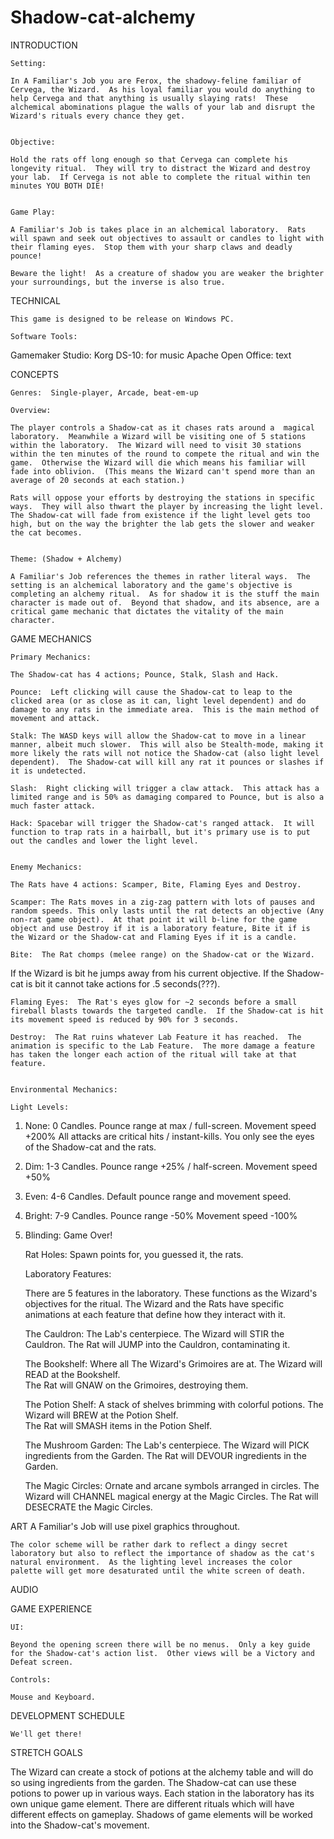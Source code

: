 # Shadow-cat-alchemy

INTRODUCTION

	Setting:

	In A Familiar's Job you are Ferox, the shadowy-feline familiar of Cervega, the Wizard.  As his loyal familiar you would do anything to help Cervega and that anything is usually slaying rats!  These alchemical abominations plague the walls of your lab and disrupt the Wizard's rituals every chance they get. 


	Objective:
	
	Hold the rats off long enough so that Cervega can complete his longevity ritual.  They will try to distract the Wizard and destroy your lab.  If Cervega is not able to complete the ritual within ten minutes YOU BOTH DIE!


	Game Play:

	A Familiar's Job is takes place in an alchemical laboratory.  Rats will spawn and seek out objectives to assault or candles to light with their flaming eyes.  Stop them with your sharp claws and deadly pounce!  

	Beware the light!  As a creature of shadow you are weaker the brighter your surroundings, but the inverse is also true.


TECHNICAL

	This game is designed to be release on Windows PC.

	Software Tools:
Gamemaker Studio:
Korg DS-10: for music
Apache Open Office: text


CONCEPTS

	Genres:  Single-player, Arcade, beat-em-up

	Overview:

	The player controls a Shadow-cat as it chases rats around a  magical laboratory.  Meanwhile a Wizard will be visiting one of 5 stations within the laboratory.  The Wizard will need to visit 30 stations within the ten minutes of the round to compete the ritual and win the game.  Otherwise the Wizard will die which means his familiar will fade into oblivion.  (This means the Wizard can't spend more than an average of 20 seconds at each station.)

	Rats will oppose your efforts by destroying the stations in specific ways.  They will also thwart the player by increasing the light level.  The Shadow-cat will fade from existence if the light level gets too high, but on the way the brighter the lab gets the slower and weaker the cat becomes.  


	Theme: (Shadow + Alchemy)

	A Familiar's Job references the themes in rather literal ways.  The setting is an alchemical laboratory and the game's objective is completing an alchemy ritual.  As for shadow it is the stuff the main character is made out of.  Beyond that shadow, and its absence, are a critical game mechanic that dictates the vitality of the main character.


GAME MECHANICS

	Primary Mechanics:

	The Shadow-cat has 4 actions; Pounce, Stalk, Slash and Hack.

	Pounce:  Left clicking will cause the Shadow-cat to leap to the clicked area (or as close as it can, light level dependent) and do damage to any rats in the immediate area.  This is the main method of movement and attack.

	Stalk: The WASD keys will allow the Shadow-cat to move in a linear manner, albeit much slower.  This will also be Stealth-mode, making it more likely the rats will not notice the Shadow-cat (also light level dependent).  The Shadow-cat will kill any rat it pounces or slashes if it is undetected.

	Slash:  Right clicking will trigger a claw attack.  This attack has a limited range and is 50% as damaging compared to Pounce, but is also a much faster attack.

	Hack: Spacebar will trigger the Shadow-cat's ranged attack.  It will function to trap rats in a hairball, but it's primary use is to put out the candles and lower the light level.


	Enemy Mechanics:

	The Rats have 4 actions: Scamper, Bite, Flaming Eyes and Destroy.

	Scamper: The Rats moves in a zig-zag pattern with lots of pauses and random speeds. This only lasts until the rat detects an objective (Any non-rat game object).  At that point it will b-line for the game object and use Destroy if it is a laboratory feature, Bite it if is the Wizard or the Shadow-cat and Flaming Eyes if it is a candle.

	Bite:  The Rat chomps (melee range) on the Shadow-cat or the Wizard.  
If the Wizard is bit he jumps away from his current objective.
If the Shadow-cat is bit it cannot take actions for .5 seconds(???).

	Flaming Eyes:  The Rat's eyes glow for ~2 seconds before a small fireball blasts towards the targeted candle.  If the Shadow-cat is hit its movement speed is reduced by 90% for 3 seconds.

	Destroy:  The Rat ruins whatever Lab Feature it has reached.  The animation is specific to the Lab Feature.  The more damage a feature has taken the longer each action of the ritual will take at that feature.


	Environmental Mechanics:

	Light Levels:  
1. None:  0 Candles. 
Pounce range at max / full-screen.
Movement speed +200%
All attacks are critical hits / instant-kills.
You only see the eyes of the Shadow-cat and the rats. 
2. Dim:	1-3 Candles.
Pounce range +25% / half-screen.
Movement speed +50%
3. Even:	4-6  Candles.
Default pounce range and movement speed.
4. Bright:	7-9  Candles.
Pounce range -50%
Movement speed -100%
5. Blinding:  Game Over!

	Rat Holes:  Spawn points for, you guessed it, the rats.


	Laboratory Features:

	There are 5 features in the laboratory.  These functions as the Wizard's objectives for the ritual.  The Wizard and the Rats have specific animations at each feature that define how they interact with it.

	The Cauldron: The Lab's centerpiece. 
The Wizard will STIR the Cauldron. 
The Rat will JUMP into the Cauldron, contaminating it. 

	The Bookshelf: Where all The Wizard's Grimoires are at. 
The Wizard will READ at the Bookshelf.  
The Rat will GNAW on the Grimoires, destroying them. 

	The Potion Shelf: A stack of shelves brimming with colorful potions. 
The Wizard will BREW at the Potion Shelf.  
The Rat will SMASH items in the Potion Shelf. 

	The Mushroom Garden: The Lab's centerpiece. 
The Wizard will PICK ingredients from the Garden. 
The Rat will DEVOUR ingredients in the Garden. 

	The Magic Circles: Ornate and arcane symbols arranged in circles.
The Wizard will CHANNEL magical energy at the Magic Circles. 
The Rat will DESECRATE the Magic Circles. 
	

ART
	A Familiar's Job will use pixel graphics throughout.  

	The color scheme will be rather dark to reflect a dingy secret laboratory but also to reflect the importance of shadow as the cat's natural environment.  As the lighting level increases the color palette will get more desaturated until the white screen of death.

AUDIO

GAME EXPERIENCE

	UI:
	
	Beyond the opening screen there will be no menus.  Only a key guide for the Shadow-cat's action list.  Other views will be a Victory and Defeat screen.

	Controls:

	Mouse and Keyboard.


DEVELOPMENT SCHEDULE

	We'll get there!


STRETCH GOALS

The Wizard can create a stock of potions at the alchemy table and will do so using ingredients from the garden.
The Shadow-cat can use these potions to power up in various ways.
Each station in the laboratory has its own unique game element.
There are different rituals which will have different effects on gameplay.
Shadows of game elements will be worked into the Shadow-cat's movement.
